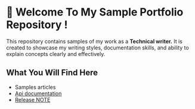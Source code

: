 #  🌟 Welcome To My Sample Portfolio Repository !  
This repository contains samples of my work as a **Technical writer.** It is created to showcase my writing styles, documentation skills, and ability to explain concepts clearly and effectively.  
## What You Will Find Here
- Samples articles
- [Api documentation](https://github.com/ScarletWriter/Learning-/blob/main/API%20document.md)
- [Release NOTE](https://github.com/ScarletWriter/Learning-/blob/main/Release%20note.md)

